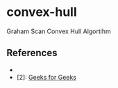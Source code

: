 # convex-hull
Graham Scan Convex Hull Algortihm

## References
- [1]: [Wikipedia](https://en.wikipedia.org/wiki/Graham_scan)
- [2]: [Geeks for Geeks](https://www.geeksforgeeks.org/convex-hull-set-2-graham-scan/)
